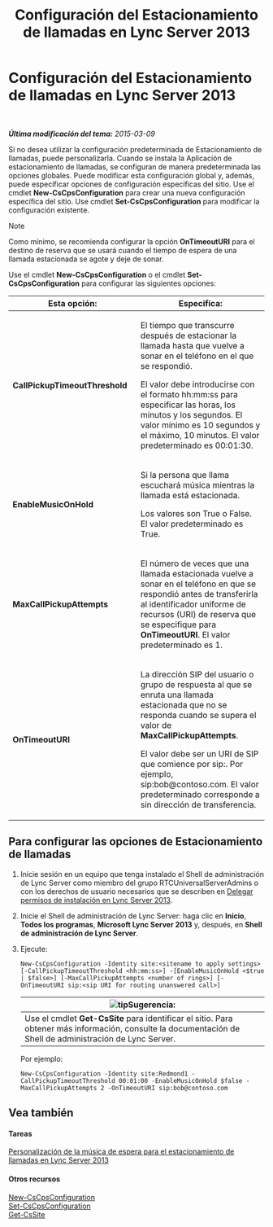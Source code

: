 ﻿---
title: Configuración del Estacionamiento de llamadas en Lync Server 2013
TOCTitle: Configuración del Estacionamiento de llamadas en Lync Server 2013
ms:assetid: 3bed9d09-8363-4fff-a220-f0f6d3a81241
ms:mtpsurl: https://technet.microsoft.com/es-es/library/Gg425886(v=OCS.15)
ms:contentKeyID: 48274995
ms.date: 01/07/2017
mtps_version: v=OCS.15
ms.translationtype: HT
---

# Configuración del Estacionamiento de llamadas en Lync Server 2013

 

_**Última modificación del tema:** 2015-03-09_

Si no desea utilizar la configuración predeterminada de Estacionamiento de llamadas, puede personalizarla. Cuando se instala la Aplicación de estacionamiento de llamadas, se configuran de manera predeterminada las opciones globales. Puede modificar esta configuración global y, además, puede especificar opciones de configuración específicas del sitio. Use el cmdlet **New-CsCpsConfiguration** para crear una nueva configuración específica del sitio. Use cmdlet **Set-CsCpsConfiguration** para modificar la configuración existente.


> [!NOTE]
> Como mínimo, se recomienda configurar la opción <STRONG>OnTimeoutURI</STRONG> para el destino de reserva que se usará cuando el tiempo de espera de una llamada estacionada se agote y deje de sonar.



Use el cmdlet **New-CsCpsConfiguration** o el cmdlet **Set-CsCpsConfiguration** para configurar las siguientes opciones:


<table>
<colgroup>
<col style="width: 50%" />
<col style="width: 50%" />
</colgroup>
<thead>
<tr class="header">
<th>Esta opción:</th>
<th>Especifica:</th>
</tr>
</thead>
<tbody>
<tr class="odd">
<td><p><strong>CallPickupTimeoutThreshold</strong></p></td>
<td><p>El tiempo que transcurre después de estacionar la llamada hasta que vuelve a sonar en el teléfono en el que se respondió.</p>
<p>El valor debe introducirse con el formato hh:mm:ss para especificar las horas, los minutos y los segundos. El valor mínimo es 10 segundos y el máximo, 10 minutos. El valor predeterminado es 00:01:30.</p></td>
</tr>
<tr class="even">
<td><p><strong>EnableMusicOnHold</strong></p></td>
<td><p>Si la persona que llama escuchará música mientras la llamada está estacionada.</p>
<p>Los valores son True o False. El valor predeterminado es True.</p></td>
</tr>
<tr class="odd">
<td><p><strong>MaxCallPickupAttempts</strong></p></td>
<td><p>El número de veces que una llamada estacionada vuelve a sonar en el teléfono en que se respondió antes de transferirla al identificador uniforme de recursos (URI) de reserva que se especifique para <strong>OnTimeoutURI</strong>. El valor predeterminado es 1.</p></td>
</tr>
<tr class="even">
<td><p><strong>OnTimeoutURI</strong></p></td>
<td><p>La dirección SIP del usuario o grupo de respuesta al que se enruta una llamada estacionada que no se responda cuando se supera el valor de <strong>MaxCallPickupAttempts</strong>.</p>
<p>El valor debe ser un URI de SIP que comience por sip:. Por ejemplo, sip:bob@contoso.com. El valor predeterminado corresponde a sin dirección de transferencia.</p></td>
</tr>
</tbody>
</table>


## Para configurar las opciones de Estacionamiento de llamadas

1.  Inicie sesión en un equipo que tenga instalado el Shell de administración de Lync Server como miembro del grupo RTCUniversalServerAdmins o con los derechos de usuario necesarios que se describen en [Delegar permisos de instalación en Lync Server 2013](lync-server-2013-delegate-setup-permissions.md).

2.  Inicie el Shell de administración de Lync Server: haga clic en **Inicio**, **Todos los programas**, **Microsoft Lync Server 2013** y, después, en **Shell de administración de Lync Server**.

3.  Ejecute:
    
        New-CsCpsConfiguration -Identity site:<sitename to apply settings> [-CallPickupTimeoutThreshold <hh:mm:ss>] -[EnableMusicOnHold <$true | $false>] [-MaxCallPickupAttempts <number of rings>] [-OnTimeoutURI sip:<sip URI for routing unanswered call>]
    
    <table>
    <thead>
    <tr class="header">
    <th><img src="images/JJ205319.tip(OCS.15).gif" title="tip" alt="tip" />Sugerencia:</th>
    </tr>
    </thead>
    <tbody>
    <tr class="odd">
    <td>Use el cmdlet <strong>Get-CsSite</strong> para identificar el sitio. Para obtener más información, consulte la documentación de Shell de administración de Lync Server.</td>
    </tr>
    </tbody>
    </table>
    
    Por ejemplo:
    
        New-CsCpsConfiguration -Identity site:Redmond1 -CallPickupTimeoutThreshold 00:01:00 -EnableMusicOnHold $false -MaxCallPickupAttempts 2 -OnTimeoutURI sip:bob@contoso.com

## Vea también

#### Tareas

[Personalización de la música de espera para el estacionamiento de llamadas en Lync Server 2013](lync-server-2013-customize-call-park-music-on-hold.md)  

#### Otros recursos

[New-CsCpsConfiguration](https://docs.microsoft.com/en-us/powershell/module/skype/New-CsCpsConfiguration)  
[Set-CsCpsConfiguration](https://docs.microsoft.com/en-us/powershell/module/skype/Set-CsCpsConfiguration)  
[Get-CsSite](https://docs.microsoft.com/en-us/powershell/module/skype/Get-CsSite)

